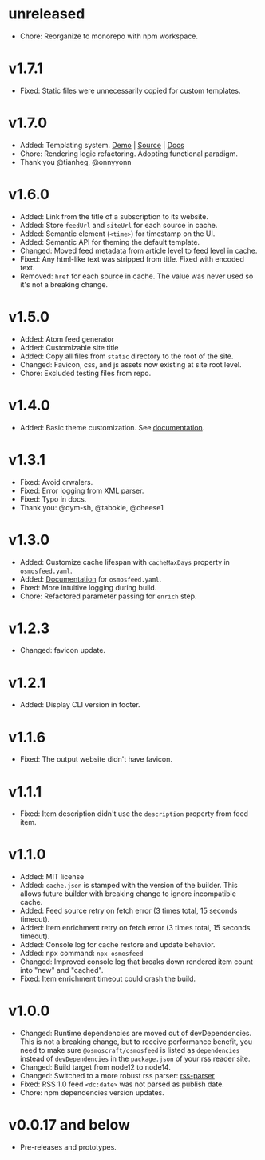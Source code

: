 # unreleased

- Chore: Reorganize to monorepo with npm workspace.

# v1.7.1

- Fixed: Static files were unnecessarily copied for custom templates.

# v1.7.0

- Added: Templating system. [Demo](https://osmoscraft.github.io/osmosfeed-examples/articles-unstyled/) | [Source](https://github.com/osmoscraft/osmosfeed-examples/tree/main/examples/articles-unstyled) | [Docs](https://github.com/osmoscraft/osmosfeed/blob/master/docs/customization-guide.md#template-customization-guide)
- Chore: Rendering logic refactoring. Adopting functional paradigm.
- Thank you @tianheg, @onnyyonn

# v1.6.0

- Added: Link from the title of a subscription to its website.
- Added: Store `feedUrl` and `siteUrl` for each source in cache.
- Added: Semantic element (`<time>`) for timestamp on the UI.
- Added: Semantic API for theming the default template.
- Changed: Moved feed metadata from article level to feed level in cache.
- Fixed: Any html-like text was stripped from title. Fixed with encoded text.
- Removed: `href` for each source in cache. The value was never used so it's not a breaking change.

# v1.5.0

- Added: Atom feed generator
- Added: Customizable site title
- Added: Copy all files from `static` directory to the root of the site.
- Changed: Favicon, css, and js assets now existing at site root level.
- Chore: Excluded testing files from repo.

# v1.4.0

- Added: Basic theme customization. See [documentation](docs/customization-guide.md).

# v1.3.1

- Fixed: Avoid crwalers.
- Fixed: Error logging from XML parser.
- Fixed: Typo in docs.
- Thank you: @dym-sh, @tabokie, @cheese1

# v1.3.0

- Added: Customize cache lifespan with `cacheMaxDays` property in `osmosfeed.yaml`.
- Added: [Documentation](docs/osmosfeed-yaml-reference.md) for `osmosfeed.yaml`.
- Fixed: More intuitive logging during build.
- Chore: Refactored parameter passing for `enrich` step.

# v1.2.3

- Changed: favicon update.

# v1.2.1

- Added: Display CLI version in footer.

# v1.1.6

- Fixed: The output website didn't have favicon.

# v1.1.1

- Fixed: Item description didn't use the `description` property from feed item.

# v1.1.0

- Added: MIT license
- Added: `cache.json` is stamped with the version of the builder. This allows future builder with breaking change to ignore incompatible cache.
- Added: Feed source retry on fetch error (3 times total, 15 seconds timeout).
- Added: Item enrichment retry on fetch error (3 times total, 15 seconds timeout).
- Added: Console log for cache restore and update behavior.
- Added: npx command: `npx osmosfeed`
- Changed: Improved console log that breaks down rendered item count into "new" and "cached".
- Fixed: Item enrichment timeout could crash the build.

# v1.0.0

- Changed: Runtime dependencies are moved out of devDependencies. This is not a breaking change, but to receive performance benefit, you need to make sure `@osmoscraft/osmosfeed` is listed as `dependencies` instead of `devDependencies` in the `package.json` of your rss reader site.
- Changed: Build target from node12 to node14.
- Changed: Switched to a more robust rss parser: [rss-parser](https://github.com/rbren/rss-parser)
- Fixed: RSS 1.0 feed `<dc:date>` was not parsed as publish date.
- Chore: npm dependencies version updates.

# v0.0.17 and below

- Pre-releases and prototypes.
